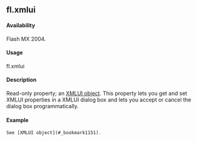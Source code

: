 ## fl.xmlui

#### Availability

Flash MX 2004.

#### Usage

fl.xmlui

#### Description

Read-only property; an [XMLUI object](#_bookmark1151). This property lets you get and set XMLUI properties in a XMLUI dialog box and lets you accept or cancel the dialog box programmatically.

#### Example

```javascript
See [XMLUI object](#_bookmark1151).

```